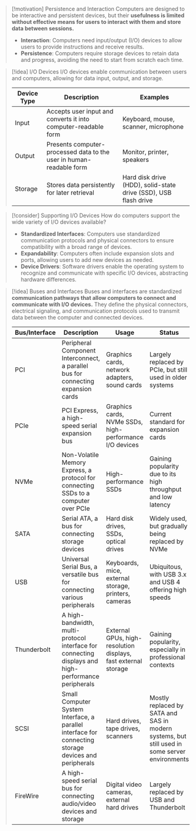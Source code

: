 > [!motivation] Persistence and Interaction
> Computers are designed to be interactive and persistent devices, but their **usefulness is limited without effective means for users to interact with them and store data between sessions.**
> - **Interaction**: Computers need input/output (I/O) devices to allow users to provide instructions and receive results.
> - **Persistence**: Computers require storage devices to retain data and progress, avoiding the need to start from scratch each time.

> [!idea] I/O Devices
> I/O devices enable communication between users and computers, allowing for data input, output, and storage.
> 
> | Device Type | Description | Examples |
> |-------------|-------------|----------|
> | Input       | Accepts user input and converts it into computer-readable form | Keyboard, mouse, scanner, microphone |
> | Output      | Presents computer-processed data to the user in human-readable form | Monitor, printer, speakers |
> | Storage     | Stores data persistently for later retrieval | Hard disk drive (HDD), solid-state drive (SSD), USB flash drive |

> [!consider] Supporting I/O Devices
> How do computers support the wide variety of I/O devices available?
> - **Standardized Interfaces**: Computers use standardized communication protocols and physical connectors to ensure compatibility with a broad range of devices.
> - **Expandability**: Computers often include expansion slots and ports, allowing users to add new devices as needed.
> - **Device Drivers**: Software drivers enable the operating system to recognize and communicate with specific I/O devices, abstracting hardware differences.


> [!idea] Buses and Interfaces
> Buses and interfaces are standardized **communication pathways that allow computers to connect and communicate with I/O devices.** They define the physical connectors, electrical signaling, and communication protocols used to transmit data between the computer and connected devices.
> 
> | Bus/Interface | Description | Usage | Status |
> |---------------|-------------|-------|--------|
> | PCI           | Peripheral Component Interconnect, a parallel bus for connecting expansion cards | Graphics cards, network adapters, sound cards | Largely replaced by PCIe, but still used in older systems |
> | PCIe          | PCI Express, a high-speed serial expansion bus | Graphics cards, NVMe SSDs, high-performance I/O devices | Current standard for expansion cards |
> | NVMe          | Non-Volatile Memory Express, a protocol for connecting SSDs to a computer over PCIe | High-performance SSDs | Gaining popularity due to its high throughput and low latency |
> | SATA          | Serial ATA, a bus for connecting storage devices | Hard disk drives, SSDs, optical drives | Widely used, but gradually being replaced by NVMe |
> | USB           | Universal Serial Bus, a versatile bus for connecting various peripherals | Keyboards, mice, external storage, printers, cameras | Ubiquitous, with USB 3.x and USB 4 offering high speeds |
> | Thunderbolt   | A high-bandwidth, multi-protocol interface for connecting displays and high-performance peripherals | External GPUs, high-resolution displays, fast external storage | Gaining popularity, especially in professional contexts |
> | SCSI          | Small Computer System Interface, a parallel interface for connecting storage devices and peripherals | Hard drives, tape drives, scanners | Mostly replaced by SATA and SAS in modern systems, but still used in some server environments |
> | FireWire      | A high-speed serial bus for connecting audio/video devices and storage | Digital video cameras, external hard drives | Largely replaced by USB and Thunderbolt |
